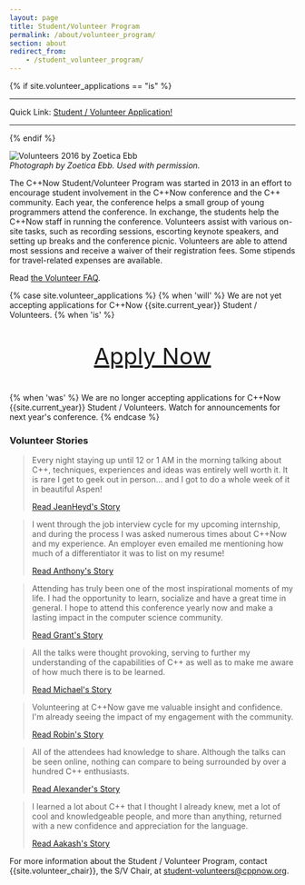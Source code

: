 ```yaml
---
layout: page
title: Student/Volunteer Program
permalink: /about/volunteer_program/
section: about
redirect_from:
    - /student_volunteer_program/
---
```


{% if site.volunteer_applications == "is" %}

<hr>

Quick Link: [Student / Volunteer Application!]({{site.volunteer_form_URL}})

<hr>

{% endif %}

![Volunteers 2016 by Zoetica Ebb](/assets/img/volunteers/Volunteers2016.jpg "Volunteers 2016 by Zoetica Ebb")<br>
*Photograph by Zoetica Ebb. Used with permission.*

The C++Now Student/Volunteer Program was started in 2013 in an effort to encourage student involvement in the C++Now conference and the C++ community. Each year, the conference helps a small group of young programmers attend the conference. In exchange, the students help the C++Now staff in running the conference. Volunteers assist with various on-site tasks, such as recording sessions, escorting keynote speakers, and setting up breaks and the conference picnic. Volunteers are able to attend most sessions and receive a waiver of their registration fees. Some stipends for travel-related expenses are available.

Read [the Volunteer FAQ](/about/faq/#volunteer-faq).

{% case site.volunteer_applications %}
  {% when 'will' %}
We are not yet accepting applications for C++Now {{site.current_year}} Student / Volunteers.
  {% when 'is' %}
<p style="text-align: center; font-size: 40px;"><a href="/about/volunteer_program/apply/">Apply Now</a></p>
  {% when 'was' %}
We are no longer accepting applications for C++Now {{site.current_year}} Student / Volunteers. Watch for announcements for next year's conference.
{% endcase %}

<a name="volunteer_stories"></a>
### Volunteer Stories

<blockquote class="quoteBox">
    <span class="quoteBoxImage" style="background-image: url(/assets/img/volunteers/jeanheyd_meneide.jpeg);"></span>
    <p class="quoteBoxText">
        Every night staying up until 12 or 1 AM in the morning talking about C++, techniques, experiences and ideas was entirely well worth it. It is rare I get to geek out in person… and I got to do a whole week of it in beautiful Aspen!
    </p>
    <a href="https://thephd.github.io/2018/05/15/C++Now-Trip-Report.html" class="quoteBoxRightLink">Read JeanHeyd's Story</a>
</blockquote>

<blockquote class="quoteBox">
    <span class="quoteBoxImage" style="background-image: url(/assets/img/volunteers/anthony_calandra.jpeg);"></span>
    <p class="quoteBoxText">
        I went through the job interview cycle for my upcoming internship, and during the process I was asked numerous times about C++Now and my experience. An employer even emailed me mentioning how much of a differentiator it was to list on my resume!
    </p>
    <a href="https://www.linkedin.com/pulse/cnow-2017-what-means-student-volunteer-anthony-calandra/" class="quoteBoxRightLink">Read Anthony's Story</a>
</blockquote>

<blockquote class="quoteBox">
    <span class="quoteBoxImage" style="background-image: url(/assets/img/volunteers/grant_mercer.jpg);"></span>
    <p class="quoteBoxText">
        Attending has truly been one of the most inspirational moments of my life. I had the opportunity to learn, socialize and have a great time in general. I hope to attend this conference yearly now and make a lasting impact in the computer science community.
    </p>
    <a href="/about/volunteer_program/grant_mercers_volunteer_story/" class="quoteBoxRightLink">Read Grant's Story</a>
</blockquote>

<blockquote class="quoteBox">
    <span class="quoteBoxImage" style="background-image: url(/assets/img/volunteers/michael_lesane.jpg);"></span>
    <p class="quoteBoxText">
        All the talks were thought provoking, serving to further my understanding of the capabilities of C++ as well as to make me aware of how much there is to be learned.
    </p>
    <a href="/about/volunteer_program/michael_lesane_volunteer_story/" class="quoteBoxRightLink">Read Michael's Story</a>
</blockquote>

<blockquote class="quoteBox">
    <span class="quoteBoxImage" style="background-image: url(/assets/img/volunteers/robin_kuzmin.sm.jpeg);"></span>
    <p class="quoteBoxText">
        Volunteering at C++Now gave me valuable insight and confidence. I'm already seeing the impact of my engagement with the community.
    </p>
    <a href="/about/volunteer_program/robin_kuzmin_volunteer_story/" class="quoteBoxRightLink">Read Robin's Story</a>
</blockquote>

<blockquote class="quoteBox">
    <span class="quoteBoxImage" style="background-image: url(/assets/img/volunteers/alexander_duchene.jpg);"></span>
    <p class="quoteBoxText">
        All of the attendees had knowledge to share. Although the talks can be seen online, nothing can compare to being surrounded by over a hundred C++ enthusiasts.
    </p>
    <a href="/about/volunteer_program/alexander_duchene_volunteer_story/" class="quoteBoxRightLink">Read Alexander's Story</a>
</blockquote>

<blockquote class="quoteBox">
    <span class="quoteBoxImage" style="background-image: url(/assets/img/volunteers/aakash_goel.jpg);"></span>
    <p class="quoteBoxText">
        I learned a lot about C++ that I thought I already knew, met a lot of cool and knowledgeable people, and more than anything, returned with a new confidence and appreciation for the language.
    </p>
    <a href="/about/volunteer_program/aakash_goel_volunteer_story/" class="quoteBoxRightLink">Read Aakash's Story</a>
</blockquote>

For more information about the Student / Volunteer Program, contact {{site.volunteer_chair}}, the S/V Chair, at [student-volunteers@cppnow.org](mailto:student-volunteers@cppnow.org).
